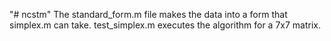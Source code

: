 "# ncstm" 
The standard_form.m file makes the data into a form that simplex.m can take. test_simplex.m executes the algorithm for a 7x7 matrix.
